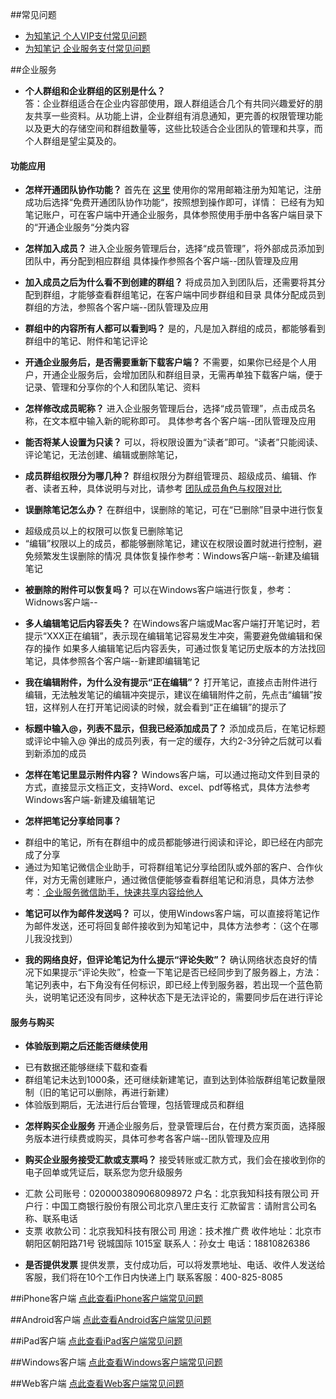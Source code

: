 ##常见问题
+ [为知笔记 个人VIP支付常见问题](http://blog.wiz.cn/014d2f0684bb3c5af85bdaab13dd6de4.html)
+ [为知笔记 企业服务支付常见问题](http://blog.wiz.cn/pay-more.html)</br>

##企业服务
+ **个人群组和企业群组的区别是什么？**</br>
答：企业群组适合在企业内容部使用，跟人群组适合几个有共同兴趣爱好的朋友共享一些资料。从功能上讲，企业群组有消息通知，更完善的权限管理功能以及更大的存储空间和群组数量等，这些比较适合企业团队的管理和共享，而个人群组是望尘莫及的。

#### 功能应用
+ **怎样开通团队协作功能？**
首先在 [这里](http://www.wiz.cn) 使用你的常用邮箱注册为知笔记，注册成功后选择“免费开通团队协作功能“，按照想到操作即可，详情：
已经有为知笔记账户，可在客户端中开通企业服务，具体参照使用手册中各客户端目录下的“开通企业服务“分类内容

+ **怎样加入成员？**
进入企业服务管理后台，选择“成员管理”，将外部成员添加到团队中，再分配到相应群组
具体操作参照各个客户端--团队管理及应用

+ **加入成员之后为什么看不到创建的群组？**
将成员加入到团队后，还需要将其分配到群组，才能够查看群组笔记，在客户端中同步群组和目录
具体分配成员到群组的方法，参照各个客户端--团队管理及应用

+ **群组中的内容所有人都可以看到吗？**
是的，凡是加入群组的成员，都能够看到群组中的笔记、附件和笔记评论

+ **开通企业服务后，是否需要重新下载客户端？**
不需要，如果你已经是个人用户，开通企业服务后，会增加团队和群组目录，无需再单独下载客户端，便于记录、管理和分享你的个人和团队笔记、资料

+ **怎样修改成员昵称？**
进入企业服务管理后台，选择“成员管理”，点击成员名称，在文本框中输入新的昵称即可。
具体参考各个客户端--团队管理及应用

+ **能否将某人设置为只读？**
可以，将权限设置为“读者”即可。“读者”只能阅读、评论笔记，无法创建、编辑或删除笔记，

+ **成员群组权限分为哪几种？**
群组权限分为群组管理员、超级成员、编辑、作者、读者五种，具体说明与对比，请参考 [ 团队成员角色与权限对比 ](http://blog.wiz.cn/team-role-auth.html)

+ **误删除笔记怎么办？**
在群组中，误删除的笔记，可在“已删除”目录中进行恢复
 * 超级成员以上的权限可以恢复已删除笔记
 * “编辑”权限以上的成员，都能够删除笔记，建议在权限设置时就进行控制，避免频繁发生误删除的情况
 具体恢复操作参考：Windows客户端--新建及编辑笔记

+ **被删除的附件可以恢复吗？**
可以在Windows客户端进行恢复，参考：Widnows客户端--

+ **多人编辑笔记后内容丢失？**
在Windows客户端或Mac客户端打开笔记时，若提示“XXX正在编辑”，表示现在编辑笔记容易发生冲突，需要避免做编辑和保存的操作
如果多人编辑笔记后内容丢失，可通过恢复笔记历史版本的方法找回笔记，具体参照各个客户端--新建即编辑笔记

+ **我在编辑附件，为什么没有提示“正在编辑”？**
打开笔记，直接点击附件进行编辑，无法触发笔记的编辑冲突提示，建议在编辑附件之前，先点击“编辑”按钮，这样别人在打开笔记阅读的时候，就会看到“正在编辑”的提示了

+ **标题中输入@，列表不显示，但我已经添加成员了？**
添加成员后，在笔记标题或评论中输入@ 弹出的成员列表，有一定的缓存，大约2-3分钟之后就可以看到新添加的成员

+ **怎样在笔记里显示附件内容？**
Windows客户端，可以通过拖动文件到目录的方式，直接显示文档正文，支持Word、excel、pdf等格式，具体方法参考Windows客户端-新建及编辑笔记

+ **怎样把笔记分享给同事？**
 * 群组中的笔记，所有在群组中的成员都能够进行阅读和评论，即已经在内部完成了分享
 * 通过为知笔记微信企业助手，可将群组笔记分享给团队或外部的客户、合作伙伴，对方无需创建账户，通过微信便能够查看群组笔记和消息，具体方法参考：[ 企业服务微信助手，快速共享内容给他人](http://blog.wiz.cn/weixin-help.html)

+ **笔记可以作为邮件发送吗？**
可以，使用Windows客户端，可以直接将笔记作为邮件发送，还可将回复邮件接收到为知笔记中，具体方法参考：（这个在哪儿我没找到）

+ **我的网络良好，但评论笔记为什么提示“评论失败”？**
确认网络状态良好的情况下如果提示“评论失败”，检查一下笔记是否已经同步到了服务器上，方法：笔记列表中，右下角没有任何标识，即已经上传到服务器，若出现一个蓝色箭头，说明笔记还没有同步，这种状态下是无法评论的，需要同步后在进行评论

#### 服务与购买
+ **体验版到期之后还能否继续使用**
 * 已有数据还能够继续下载和查看
 * 群组笔记未达到1000条，还可继续新建笔记，直到达到体验版群组笔记数量限制（旧的笔记可以删除，再进行新建）
 * 体验版到期后，无法进行后台管理，包括管理成员和群组

+ **怎样购买企业服务**
开通企业服务后，登录管理后台，在付费方案页面，选择服务版本进行续费或购买，具体可参考各客户端--团队管理及应用

+ **购买企业服务接受汇款或支票吗？**
接受转账或汇款方式，我们会在接收到你的电子回单或凭证后，联系您为您升级服务
 * 汇款
公司账号：0200003809068098972
户名：北京我知科技有限公司
开户行：中国工商银行股份有限公司北京八里庄支行
汇款留言：请附言公司名称、联系电话
 * 支票
收款公司：北京我知科技有限公司
用途：技术推广费
收件地址：北京市朝阳区朝阳路71号 锐城国际 1015室
联系人：孙女士
电话：18810826386

+ **是否提供发票**
提供发票，支付成功后，可以将发票地址、电话、收件人发送给客服，我们将在10个工作日内快递上门
联系客服：400-825-8085




##iPhone客户端
[点此查看iPhone客户端常见问题](/iphone/problemsiphone.html)


##Android客户端
[点此查看Android客户端常见问题](/android/problemsandroid.html)

##iPad客户端
[点此查看iPad客户端常见问题](/ipad/problemsipad.html)

##Windows客户端
[点此查看Windows客户端常见问题](/windows/problemspc.html)

##Web客户端
[点此查看Web客户端常见问题](/web/problemsweb.html)
